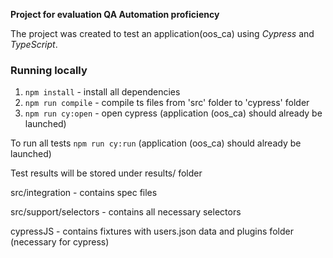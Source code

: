 **Project for evaluation QA Automation proficiency**

The project was created to test an application(oos_ca) 
using _Cypress_ and _TypeScript_.

### Running locally
1) `npm install` - install all dependencies
2) `npm run compile` - compile ts files from 'src' folder to 'cypress' folder
3) `npm run cy:open` - open cypress (application (oos_ca) should already be launched)

To run all tests `npm run cy:run` (application (oos_ca) should already be launched)

Test results will be stored under results/ folder

src/integration - contains spec files

src/support/selectors - contains all necessary selectors

cypressJS - contains fixtures with users.json data and plugins folder (necessary for cypress)


